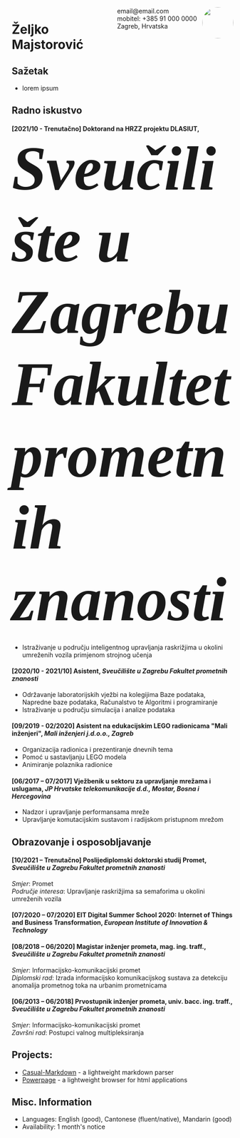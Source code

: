 <img style="float:right;border-radius:50%;width:70px;padding:6px" src="avatar-man.jpg" />

<span style="float:right;padding:6px"> 
  email@email.com <br> mobitel: +385 91 000 0000<br> Zagreb, Hrvatska
</span>

# Željko Majstorović  

## Sažetak
* lorem ipsum

## Radno iskustvo
 
#### [2021/10 - Trenutačno] Doktorand na HRZZ projektu DLASIUT, <span style="font-family:Papyrus; font-size:10em;">*Sveučilište u Zagrebu Fakultet prometnih znanosti*</span>
* Istraživanje u području inteligentnog upravljanja raskrižjima u okolini umreženih vozila primjenom strojnog učenja

#### [2020/10 - 2021/10] Asistent, *Sveučilište u Zagrebu Fakultet prometnih znanosti*

* Održavanje laboratorijskih vježbi na kolegijima Baze podataka, Napredne baze podataka, Računalstvo te Algoritmi i
programiranje
* Istraživanje u području simulacija i analize podataka

#### [09/2019 - 02/2020] Asistent na edukacijskim LEGO radionicama "Mali inženjeri", *Mali inženjeri j.d.o.o., Zagreb*
* Organizacija radionica i prezentiranje dnevnih tema
* Pomoć u sastavljanju LEGO modela
* Animiranje polaznika radionice


#### [06/2017 – 07/2017] Vježbenik u sektoru za upravljanje mrežama i uslugama, *JP Hrvatske telekomunikacije d.d., Mostar, Bosna i Hercegovina*
* Nadzor i upravljanje performansama mreže
* Upravljanje komutacijskim sustavom i radijskom pristupnom mrežom

## Obrazovanje i osposobljavanje

#### [10/2021 – Trenutačno] Poslijediplomski doktorski studij Promet, *Sveučilište u Zagrebu Fakultet prometnih znanosti* 
*Smjer*: Promet\
*Područje interesa*: Upravljanje raskrižjima sa semaforima u okolini umreženih vozila

#### [07/2020 – 07/2020] EIT Digital Summer School 2020: Internet of Things and Business Transformation, *European Institute of Innovation & Technology*

#### [08/2018 – 06/2020] Magistar inženjer prometa, mag. ing. traff., *Sveučilište u Zagrebu Fakultet prometnih znanosti*
*Smjer*: Informacijsko-komunikacijski promet\
*Diplomski rad*: Izrada informacijsko komunikacijskog sustava za detekciju anomalija prometnog toka na urbanim
prometnicama

#### [06/2013 – 06/2018] Prvostupnik inženjer prometa, univ. bacc. ing. traff., *Sveučilište u Zagrebu Fakultet prometnih znanosti* 
*Smjer*: Informacijsko-komunikacijski promet\
*Završni rad*: Postupci valnog multipleksiranja
## Projects: 

* [Casual-Markdown](https://github.com/casualwriter/powerpage) - a lightweight markdown parser
* [Powerpage](https://github.com/casualwriter/powerpage) - a lightweight browser for html applications


## Misc. Information

* Languages: English (good), Cantonese (fluent/native), Mandarin (good)
* Availability: 1 month's notice
